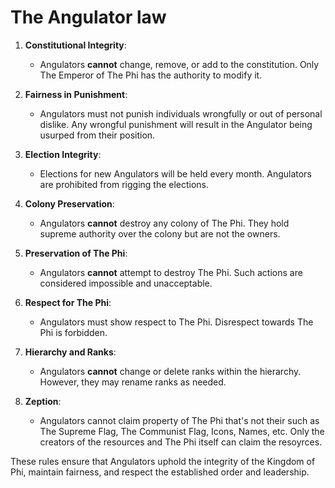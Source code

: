 # The Angulator law
1. **Constitutional Integrity**: 
   - Angulators **cannot** change, remove, or add to the constitution. Only The Emperor of The Phi has the authority to modify it.

2. **Fairness in Punishment**: 
   - Angulators must not punish individuals wrongfully or out of personal dislike. Any wrongful punishment will result in the Angulator being usurped from their position.

3. **Election Integrity**: 
   - Elections for new Angulators will be held every month. Angulators are prohibited from rigging the elections.

4. **Colony Preservation**: 
   - Angulators **cannot** destroy any colony of The Phi. They hold supreme authority over the colony but are not the owners.

5. **Preservation of The Phi**: 
   - Angulators **cannot** attempt to destroy The Phi. Such actions are considered impossible and unacceptable.

6. **Respect for The Phi**: 
   - Angulators must show respect to The Phi. Disrespect towards The Phi is forbidden.

7. **Hierarchy and Ranks**: 
   - Angulators **cannot** change or delete ranks within the hierarchy. However, they may rename ranks as needed.
  
8. **Zeption**:
   - Angulators cannot claim property of The Phi that's not their such as The Supreme Flag, The Communist Flag, Icons, Names, etc. Only the creators of the resources and The Phi itself can claim the resoyrces.

These rules ensure that Angulators uphold the integrity of the Kingdom of Phi, maintain fairness, and respect the established order and leadership.

